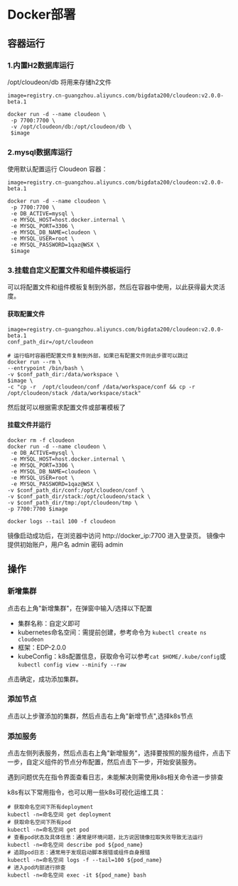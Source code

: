 # Docker部署

## 容器运行

### 1.内置H2数据库运行

/opt/cloudeon/db 将用来存储h2文件

```shell
image=registry.cn-guangzhou.aliyuncs.com/bigdata200/cloudeon:v2.0.0-beta.1

docker run -d --name cloudeon \
 -p 7700:7700 \
 -v /opt/cloudeon/db:/opt/cloudeon/db \
 $image

```

### 2.mysql数据库运行

使用默认配置运行 Cloudeon 容器：

```shell
image=registry.cn-guangzhou.aliyuncs.com/bigdata200/cloudeon:v2.0.0-beta.1

docker run -d --name cloudeon \
 -p 7700:7700 \
 -e DB_ACTIVE=mysql \
 -e MYSQL_HOST=host.docker.internal \
 -e MYSQL_PORT=3306 \
 -e MYSQL_DB_NAME=cloudeon \
 -e MYSQL_USER=root \
 -e MYSQL_PASSWORD=1qaz@WSX \
 $image

```

### 3.挂载自定义配置文件和组件模板运行

可以将配置文件和组件模板复制到外部，然后在容器中使用，以此获得最大灵活度。

#### 获取配置文件
```shell
image=registry.cn-guangzhou.aliyuncs.com/bigdata200/cloudeon:v2.0.0-beta.1
conf_path_dir=/opt/cloudeon

# 运行临时容器把配置文件复制到外部，如果已有配置文件则此步骤可以跳过
docker run --rm \
--entrypoint /bin/bash \
-v $conf_path_dir:/data/workspace \
$image \
-c "cp -r  /opt/cloudeon/conf /data/workspace/conf && cp -r /opt/cloudeon/stack /data/workspace/stack"

```

然后就可以根据需求配置文件或部署模板了

#### 挂载文件并运行

```
docker rm -f cloudeon
docker run -d --name cloudeon \
 -e DB_ACTIVE=mysql \
 -e MYSQL_HOST=host.docker.internal \
 -e MYSQL_PORT=3306 \
 -e MYSQL_DB_NAME=cloudeon \
 -e MYSQL_USER=root \
 -e MYSQL_PASSWORD=1qaz@WSX \
-v $conf_path_dir/conf:/opt/cloudeon/conf \
-v $conf_path_dir/stack:/opt/cloudeon/stack \
-v $conf_path_dir/tmp:/opt/cloudeon/tmp \
-p 7700:7700 $image

docker logs --tail 100 -f cloudeon

```

镜像启动成功后，在浏览器中访问 http://docker_ip:7700 进入登录页。
镜像中提供初始账户，用户名 admin 密码 admin

## 操作

### 新增集群

点击右上角"新增集群"，在弹窗中输入/选择以下配置

- 集群名称：自定义即可
- kubernetes命名空间：需提前创建，参考命令为 `kubectl create ns cloudeon`
- 框架：EDP-2.0.0
- kubeConfig：k8s配置信息，获取命令可以参考`cat $HOME/.kube/config`或`kubectl config view --minify --raw`

点击确定，成功添加集群。

### 添加节点

点击以上步骤添加的集群，然后点击右上角"新增节点",选择k8s节点

### 添加服务

点击左侧列表服务，然后点击右上角"新增服务"，选择要按照的服务组件，点击下一步，自定义组件的节点分布配置，然后点击下一步，开始安装服务。

遇到问题优先在指令界面查看日志，未能解决则需使用k8s相关命令进一步排查

k8s有以下常用指令，也可以用一些k8s可视化运维工具：

```shell
# 获取命名空间下所有deployment
kubectl -n=命名空间 get deployment
# 获取命名空间下所有pod
kubectl -n=命名空间 get pod
# 查看pod状态及具体信息：通常是环境问题，比方说因镜像拉取失败导致无法运行
kubectl -n=命名空间 describe pod ${pod_name}
# 追踪pod日志：通常用于发现启动脚本报错或组件自身报错
kubectl -n=命名空间 logs -f --tail=100 ${pod_name}
# 进入pod内部进行排查
kubectl -n=命名空间 exec -it ${pod_name} bash

```



